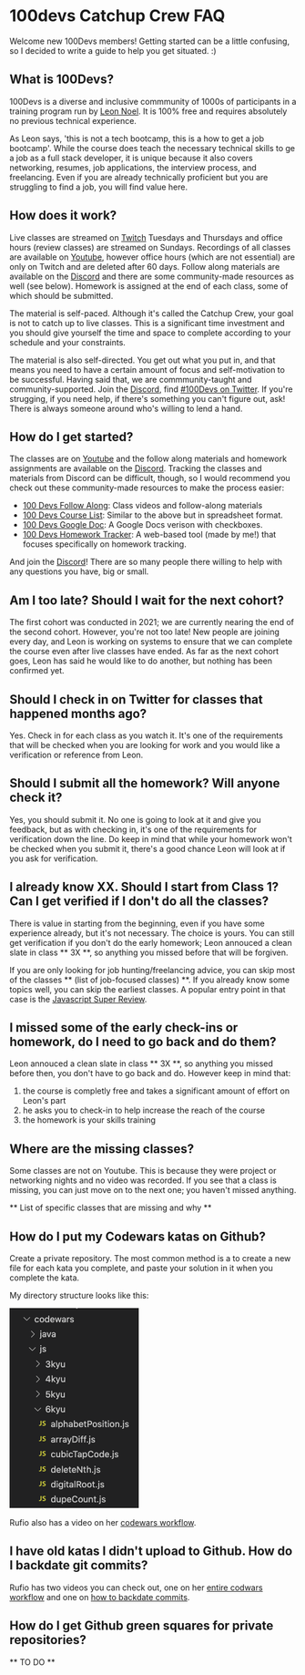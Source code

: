 # 100devs Catchup Crew FAQ

Welcome new 100Devs members! Getting started can be a little confusing, so I decided to write a guide to help you get situated. :)

## What is 100Devs?

100Devs is a diverse and inclusive commmunity of 1000s of participants in a training program run by [Leon Noel](https://leonnoel.com/). It is 100% free and requires absolutely no previous technical experience. 

As Leon says, 'this is not a tech bootcamp, this is a how to get a job bootcamp'. While the course does teach the necessary technical skills to ge a job as a full stack developer, it is unique because it also covers networking, resumes, job applications, the interview process, and freelancing. Even if you are already technically proficient but you are struggling to find a job, you will find value here.

## How does it work?

Live classes are streamed on [Twitch]() Tuesdays and Thursdays and office hours (review classes) are streamed on Sundays. Recordings of all classes are available on [Youtube](), however office hours (which are not essential) are only on Twitch and are deleted after 60 days. Follow along materials are available on the [Discord]() and there are some community-made resources as well (see below). Homework is assigned at the end of each class, some of which should be submitted.

The material is self-paced. Although it's called the Catchup Crew, your goal is not to catch up to live classes. This is a significant time investment and you should give yourself the time and space to complete according to your schedule and your constraints. 

The material is also self-directed. You get out what you put in, and that means you need to have a certain amount of focus and self-motivation to be successful. Having said that, we are commmunity-taught and community-supported. Join the [Discord](), find [#100Devs on Twitter](). If you're strugging, if you need help, if there's something you can't figure out, ask! There is always someone around who's willing to lend a hand.

## How do I get started?

The classes are on [Youtube]() and the follow along materials and homework assignments are available on the [Discord](). Tracking the classes and materials from Discord can be difficult, though, so I would recommend you check out these community-made resources to make the process easier:

- [100 Devs Follow Along](): Class videos and follow-along materials
- [100 Devs Course List](): Similar to the above but in spreadsheet format.
- [100 Devs Google Doc](): A Google Docs verison with checkboxes.
- [100 Devs Homework Tracker](): A web-based tool (made by me!) that focuses specifically on homework tracking.

And join the [Discord]()! There are so many people there willing to help with any questions you have, big or small.

## Am I too late? Should I wait for the next cohort?

The first cohort was conducted in 2021; we are currently nearing the end of the second cohort. However, you're not too late! New people are joining every day, and Leon is working on systems to ensure that we can complete the course even after live classes have ended. As far as the next cohort goes, Leon has said he would like to do another, but nothing has been confirmed yet.

## Should I check in on Twitter for classes that happened months ago?

Yes. Check in for each class as you watch it. It's one of the requirements that will be checked when you are looking for work and you would like a verification or reference from Leon.

## Should I submit all the homework? Will anyone check it?

Yes, you should submit it. No one is going to look at it and give you feedback, but as with checking in, it's one of the requirements for verification down the line. Do keep in mind that while your homework won't be checked when you submit it, there's a good chance Leon will look at if you ask for verification. 

## I already know XX. Should I start from Class 1? Can I get verified if I don't do all the classes?

There is value in starting from the beginning, even if you have some experience already, but it's not necessary. The choice is yours. You can still get verification if you don't do the early homework; Leon annouced a clean slate in class ** 3X **, so anything you missed before that will be forgiven.

If you are only looking for job hunting/freelancing advice, you can skip most of the classes ** (list of job-focused classes) **. If you already know some topics well, you can skip the earliest classes. A popular entry point in that case is the [Javascript Super Review](). 


## I missed some of the early check-ins or homework, do I need to go back and do them?

Leon annouced a clean slate in class ** 3X **, so anything you missed before then, you don't have to go back and do. However keep in mind that: 

1. the course is completly free and takes a significant amount of effort on Leon's part
2. he asks you to check-in to help increase the reach of the course
3. the homework is your skills training


## Where are the missing classes?

Some classes are not on Youtube. This is because they were project or networking nights and no video was recorded. If you see that a class is missing, you can just move on to the next one; you haven't missed anything.

** List of specific classes that are missing and why **

## How do I put my Codewars katas on Github?

Create a private repository. The most common method is a to create a new file for each kata you complete, and paste your solution in it when you complete the kata.

My directory structure looks like this:

![my codewars directory structure, organized by language then kyu](codewars-organization.png)

Rufio also has a video on her [codewars workflow]().

## I have old katas I didn't upload to Github. How do I backdate git commits?

Rufio has two videos you can check out, one on her [entire codwars workflow]() and one on [how to backdate commits]().

## How do I get Github green squares for private repositories?

** TO DO **



